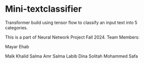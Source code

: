 # Mini-textclassifier
Transformer build using tensor flow to classify an input text into 5 categories.

This is a part of Neural Network Project Fall 2024.
Team Members:

Mayar Ehab 

Malk Khalid
Salma Amr 
Salma Labib 
Dina Solitah
Mohammed Safa
